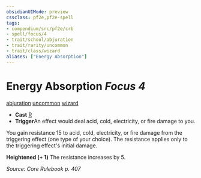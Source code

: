```yaml
---
obsidianUIMode: preview
cssclass: pf2e,pf2e-spell
tags:
- compendium/src/pf2e/crb
- spell/focus/4
- trait/school/abjuration
- trait/rarity/uncommon
- trait/class/wizard
aliases: ["Energy Absorption"]
---
```

# Energy Absorption *Focus 4*   
[abjuration](abjuration.md)  [uncommon](uncommon.md)  [wizard](rules/traits/wizard.md)  

- **Cast** [R](chapter-9-playing-the-game.md#Actions "Reaction") 
- **Trigger**An effect would deal acid, cold, electricity, or fire damage to you.

You gain resistance 15 to acid, cold, electricity, or fire damage from the triggering effect (one type of your choice). The resistance applies only to the triggering effect's initial damage.

**Heightened (+ 1)** The resistance increases by 5.

*Source: Core Rulebook p. 407*